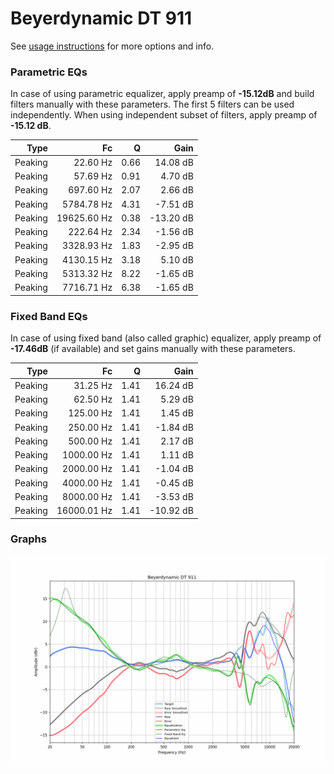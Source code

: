 # Beyerdynamic DT 911
See [usage instructions](https://github.com/jaakkopasanen/AutoEq#usage) for more options and info.

### Parametric EQs
In case of using parametric equalizer, apply preamp of **-15.12dB** and build filters manually
with these parameters. The first 5 filters can be used independently.
When using independent subset of filters, apply preamp of **-15.12 dB**.

| Type    | Fc          |    Q | Gain      |
|--------:|------------:|-----:|----------:|
| Peaking | 22.60 Hz    | 0.66 | 14.08 dB  |
| Peaking | 57.69 Hz    | 0.91 | 4.70 dB   |
| Peaking | 697.60 Hz   | 2.07 | 2.66 dB   |
| Peaking | 5784.78 Hz  | 4.31 | -7.51 dB  |
| Peaking | 19625.60 Hz | 0.38 | -13.20 dB |
| Peaking | 222.64 Hz   | 2.34 | -1.56 dB  |
| Peaking | 3328.93 Hz  | 1.83 | -2.95 dB  |
| Peaking | 4130.15 Hz  | 3.18 | 5.10 dB   |
| Peaking | 5313.32 Hz  | 8.22 | -1.65 dB  |
| Peaking | 7716.71 Hz  | 6.38 | -1.65 dB  |

### Fixed Band EQs
In case of using fixed band (also called graphic) equalizer, apply preamp of **-17.46dB**
(if available) and set gains manually with these parameters.

| Type    | Fc          |    Q | Gain      |
|--------:|------------:|-----:|----------:|
| Peaking | 31.25 Hz    | 1.41 | 16.24 dB  |
| Peaking | 62.50 Hz    | 1.41 | 5.29 dB   |
| Peaking | 125.00 Hz   | 1.41 | 1.45 dB   |
| Peaking | 250.00 Hz   | 1.41 | -1.84 dB  |
| Peaking | 500.00 Hz   | 1.41 | 2.17 dB   |
| Peaking | 1000.00 Hz  | 1.41 | 1.11 dB   |
| Peaking | 2000.00 Hz  | 1.41 | -1.04 dB  |
| Peaking | 4000.00 Hz  | 1.41 | -0.45 dB  |
| Peaking | 8000.00 Hz  | 1.41 | -3.53 dB  |
| Peaking | 16000.01 Hz | 1.41 | -10.92 dB |

### Graphs
![](./Beyerdynamic%20DT%20911.png)